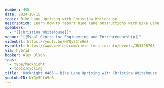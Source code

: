 ```yaml
---
number: 465
date: 2024-10-15
topic: Bike Lane Uprising with Christina Whitehouse
description: Learn how to report bike lane obstructions with Bike Lane Uprising's mobile app. Hear firsthand how we got started and what we've been able to do to make biking safer.
speakers:
  - "[[Christina Whitehouse]]"
venue: "[[Myhal Centre for Engineering and Entrepreneurship]]"
videoUrl: https://youtu.be/NYQy5Cfo9e8
eventUrl: https://www.meetup.com/civic-tech-toronto/events/303396763
via: hybrid
booker: Alex Olson
tags:
  - type/hacknight
  - topic/cycling
title: 'Hacknight #465 – Bike Lane Uprising with Christina Whitehouse'
youtubeID: NYQy5Cfo9e8
---
```

